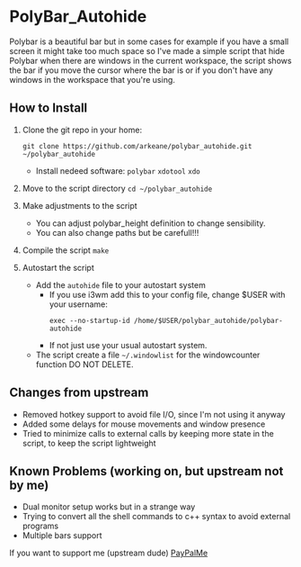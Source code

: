 # PolyBar_Autohide
Polybar is a beautiful bar but in some cases for example if you have a small screen it might take too much space so I've made a simple script that hide Polybar when there are windows in the current workspace, the script shows the bar if you move the cursor where the bar is or if you don't have any windows in the workspace that you're using.

## How to Install
1. Clone the git repo in your home: 
     ```
     git clone https://github.com/arkeane/polybar_autohide.git ~/polybar_autohide
     ```
     - Install nedeed software: `polybar` `xdotool` `xdo`

2. Move to the script directory `cd ~/polybar_autohide`
     
3. Make adjustments to the script
     - You can adjust polybar_height definition to change sensibility.
     - You can also change paths but be carefull!!!

4. Compile the script `make`

5. Autostart the script
     - Add the `autohide` file to your autostart system
          - If you use i3wm add this to your config file, change $USER with your username:
               ```
               exec --no-startup-id /home/$USER/polybar_autohide/polybar-autohide
               ```
          - If not just use your usual autostart system.
     - The script create a file `~/.windowlist` for the windowcounter function DO NOT DELETE.

## Changes from upstream
- Removed hotkey support to avoid file I/O, since I'm not using it anyway
- Added some delays for mouse movements and window presence
- Tried to minimize calls to external calls by keeping more state in the script, to keep the script lightweight

## Known Problems (working on, but upstream not by me)
- Dual monitor setup works but in a strange way 
- Trying to convert all the shell commands to c++ syntax to avoid external programs
- Multiple bars support

If you want to support me (upstream dude) [PayPalMe](paypal.me/LudovicoPestarino)
